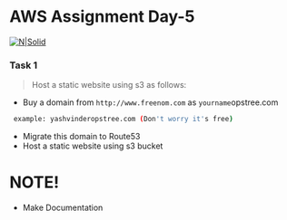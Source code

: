 # AWS Assignment Day-5
 
[![N|Solid](https://upload.wikimedia.org/wikipedia/commons/thumb/5/5c/AWS_Simple_Icons_AWS_Cloud.svg/100px-AWS_Simple_Icons_AWS_Cloud.svg.png)](https://nodesource.com/products/nsolid)


### Task 1
> Host a static website using s3 as follows:
  - Buy a domain from `http://www.freenom.com` as `yourname`opstree.com

  ```sh
   example: yashvinderopstree.com (Don't worry it's free)
  ```  
  - Migrate this domain to Route53
  - Host a static website using s3 bucket

#  NOTE!
  - Make Documentation

